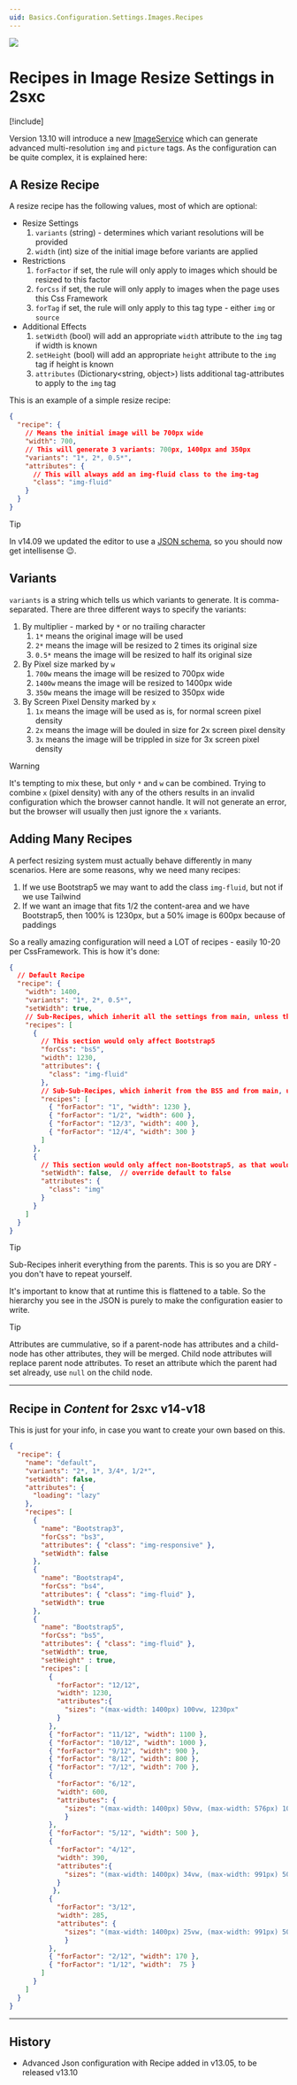 ```yaml
---
uid: Basics.Configuration.Settings.Images.Recipes
---
```


<img src="~/assets/features/settings-stack.svg" class="feature">

# Recipes in Image Resize Settings in 2sxc

[!include[](~/pages/basics/stack/_shared-float-summary.md)]
<style>.context-box-summary .data-configuration { visibility: visible; }</style>

Version 13.10 will introduce a new [ImageService](xref:ToSic.Sxc.Services.IImageService)
which can generate advanced multi-resolution `img` and `picture` tags.
As the configuration can be quite complex, it is explained here:

## A Resize Recipe

A resize recipe has the following values, most of which are optional:

* Resize Settings
    1. `variants` (string) - determines which variant resolutions will be provided
    1. `width` (int) size of the initial image before variants are applied
* Restrictions
    1. `forFactor` if set, the rule will only apply to images which should be resized to this factor
    1. `forCss` if set, the rule will only apply to images when the page uses this Css Framework
    1. `forTag` if set, the rule will only apply to this tag type - either `img` or `source`
* Additional Effects
    1. `setWidth` (bool) will add an appropriate `width` attribute to the `img` tag if width is known
    1. `setHeight` (bool) will add an appropriate `height` attribute to the `img` tag if height is known
    1. `attributes` (Dictionary<string, object>) lists additional tag-attributes to apply to the `img` tag

This is an example of a simple resize recipe:

```json
{
  "recipe": {
    // Means the initial image will be 700px wide
    "width": 700,
    // This will generate 3 variants: 700px, 1400px and 350px
    "variants": "1*, 2*, 0.5*",
    "attributes": {
      // This will always add an img-fluid class to the img-tag
      "class": "img-fluid"
    }
  }
}
```

> [!TIP]
> In v14.09 we updated the editor to use a [JSON schema](https://schemas.2sxc.org/image-resize/v13/index.json),
> so you should now get intellisense 😉.

## Variants

`variants` is a string which tells us which variants to generate.
It is comma-separated.
There are three different ways to specify the variants:

1. By multiplier - marked by `*` or no trailing character
    1. `1*` means the original image will be used
    1. `2*` means the image will be resized to 2 times its original size
    1. `0.5*` means the image will be resized to half its original size
1. By Pixel size marked by `w`
    1. `700w` means the image will be resized to 700px wide
    1. `1400w` means the image will be resized to 1400px wide
    1. `350w` means the image will be resized to 350px wide
1. By Screen Pixel Density marked by `x`
    1. `1x` means the image will be used as is, for normal screen pixel density
    1. `2x` means the image will be douled in size for 2x screen pixel density
    1. `3x` means the image will be trippled in size for 3x screen pixel density

> [!WARNING]
> It's tempting to mix these, but only `*` and `w` can be combined.
> Trying to combine `x` (pixel density) with any of the others results in an invalid configuration which the browser cannot handle.
> It will not generate an error, but the browser will usually then just ignore the `x` variants.


## Adding Many Recipes

A perfect resizing system must actually behave differently in many scenarios.
Here are some reasons, why we need many recipes:

1. If we use Bootstrap5 we may want to add the class `img-fluid`, but not if we use Tailwind
1. If we want an image that fits 1/2 the content-area and we have Bootstrap5, then 100% is 1230px, but a 50% image is 600px because of paddings

So a really amazing configuration will need a LOT of recipes - easily 10-20 per CssFramework.
This is how it's done:

```json
{
  // Default Recipe
  "recipe": {
    "width": 1400,
    "variants": "1*, 2*, 0.5*",
    "setWidth": true,
    // Sub-Recipes, which inherit all the settings from main, unless they override it
    "recipes": [
      {
        // This section would only affect Bootstrap5
        "forCss": "bs5",
        "width": 1230,
        "attributes": {
          "class": "img-fluid"
        },
        // Sub-Sub-Recipes, which inherit from the BS5 and from main, unless they override it
        "recipes": [
          { "forFactor": "1", "width": 1230 },
          { "forFactor": "1/2", "width": 600 },
          { "forFactor": "12/3", "width": 400 },
          { "forFactor": "12/4", "width": 300 }
        ]
      },
      {
        // This section would only affect non-Bootstrap5, as that would match first
        "setWidth": false,  // override default to false
        "attributes": {
          "class": "img"
        }
      }
    ]
  }
}
```

> [!TIP]
> Sub-Recipes inherit everything from the parents.
> This is so you are DRY - you don't have to repeat yourself.
>
> It's important to know that at runtime this is flattened to a table.
> So the hierarchy you see in the JSON is purely to make the configuration easier to write.

> [!TIP]
> Attributes are cummulative, so if a parent-node has attributes and a child-node has other attributes,
> they will be merged.
> Child node attributes will replace parent node attributes.
> To reset an attribute which the parent had set already, use `null` on the child node.

---

## Recipe in _Content_ for 2sxc v14-v18

This is just for your info, in case you want to create your own based on this.

```json
{
  "recipe": {
    "name": "default",
    "variants": "2*, 1*, 3/4*, 1/2*",
    "setWidth": false,
    "attributes": {
      "loading": "lazy"
    },
    "recipes": [
      {
        "name": "Bootstrap3",
        "forCss": "bs3",
        "attributes": { "class": "img-responsive" },
        "setWidth": false
      },
      {
        "name": "Bootstrap4",
        "forCss": "bs4",
        "attributes": { "class": "img-fluid" },
        "setWidth": true
      },
      {
        "name": "Bootstrap5",
        "forCss": "bs5",
        "attributes": { "class": "img-fluid" },
        "setWidth": true,
        "setHeight" : true,
        "recipes": [
          { 
            "forFactor": "12/12", 
            "width": 1230,
            "attributes":{
              "sizes": "(max-width: 1400px) 100vw, 1230px"
            }
          },
          { "forFactor": "11/12", "width": 1100 },
          { "forFactor": "10/12", "width": 1000 },
          { "forFactor": "9/12", "width": 900 },
          { "forFactor": "8/12", "width": 800 },
          { "forFactor": "7/12", "width": 700 },
          { 
            "forFactor": "6/12", 
            "width": 600, 
            "attributes": {
              "sizes": "(max-width: 1400px) 50vw, (max-width: 576px) 100vw, 600px" 
              }
          },
          { "forFactor": "5/12", "width": 500 },
          { 
            "forFactor": "4/12", 
            "width": 390,
            "attributes":{
              "sizes": "(max-width: 1400px) 34vw, (max-width: 991px) 50vw, (max-width: 575px) 100vw, 390px"
            }
           },
          { 
            "forFactor": "3/12", 
            "width": 285,
            "attributes": {
              "sizes": "(max-width: 1400px) 25vw, (max-width: 991px) 50vw, (max-width: 575px) 100vw, 285px"
              }
          },
          { "forFactor": "2/12", "width": 170 },
          { "forFactor": "1/12", "width":  75 }
        ]
      }
    ]
  }
}
```

---

## History

* Advanced Json configuration with Recipe added in v13.05, to be released v13.10
